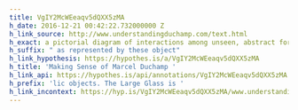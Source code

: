 ```yaml
---
title: VgIY2McWEeaqv5dQXX5zMA
h_date: 2016-12-21 00:42:22.732000000 Z
h_link_source: http://www.understandingduchamp.com/text.html
h_exact: a pictorial diagram of interactions among unseen, abstract forces
h_suffix: " as represented by these object"
h_link_hypothesis: https://hypothes.is/a/VgIY2McWEeaqv5dQXX5zMA
h_title: 'Making Sense of Marcel Duchamp '
h_link_api: https://hypothes.is/api/annotations/VgIY2McWEeaqv5dQXX5zMA
h_prefix: 'lic objects. The Large Glass is '
h_link_incontext: https://hyp.is/VgIY2McWEeaqv5dQXX5zMA/www.understandingduchamp.com/text.html
---
```


